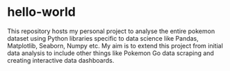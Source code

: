 # hello-world
This repository hosts my personal project to analyse the entire pokemon dataset using Python libraries specific to data science like Pandas, Matplotlib, Seaborn, Numpy etc.
My aim is to extend this project from initial data analysis to include other things like Pokemon Go data scraping and creating interactive data dashboards.
